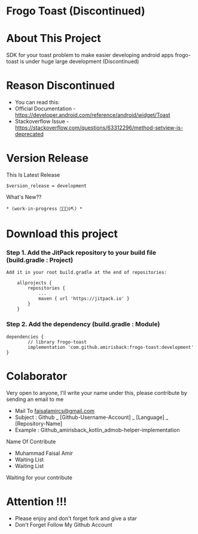 # Frogo Toast (Discontinued)

# About This Project
SDK for your toast problem to make easier developing android apps
frogo-toast is under huge large development (Discontinued)

# Reason Discontinued
- You can read this:
- Official Documentation - https://developer.android.com/reference/android/widget/Toast
- Stackoverflow Issue - https://stackoverflow.com/questions/63312296/method-setview-is-deprecated

# Version Release
This Is Latest Release

    $version_release = development

What's New??

    * (work-in-progress 👷🔧️👷‍♀️⛏) *


# Download this project

### Step 1. Add the JitPack repository to your build file (build.gradle : Project)

    Add it in your root build.gradle at the end of repositories:

    	allprojects {
    		repositories {
    			...
    			maven { url 'https://jitpack.io' }
    		}
    	}

### Step 2. Add the dependency (build.gradle : Module)

    dependencies {
            // library frogo-toast
            implementation 'com.github.amirisback:frogo-toast:development'
    }


# Colaborator
Very open to anyone, I'll write your name under this, please contribute by sending an email to me

- Mail To faisalamircs@gmail.com
- Subject : Github _ [Github-Username-Account] _ [Language] _ [Repository-Name]
- Example : Github_amirisback_kotlin_admob-helper-implementation

Name Of Contribute
- Muhammad Faisal Amir
- Waiting List
- Waiting List

Waiting for your contribute

# Attention !!!
- Please enjoy and don't forget fork and give a star
- Don't Forget Follow My Github Account
